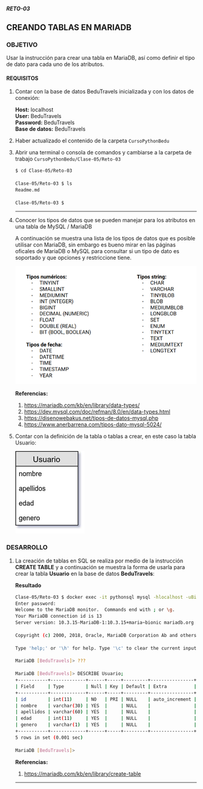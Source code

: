 ##### RETO-03
## CREANDO TABLAS EN MARIADB

### OBJETIVO
Usar la instrucción para crear una tabla en MariaDB, así como definir el tipo de dato para cada uno de los atributos.

#### REQUISITOS
1. Contar con la base de datos BeduTravels inicializada y con los datos de conexión:

   __Host:__ localhost \
   __User:__ BeduTravels \
   __Password:__ BeduTravels \
   __Base de datos:__ BeduTravels

2. Haber actualizado el contenido de la carpeta `CursoPythonBedu`
3. Abrir una terminal o consola de comandos y cambiarse a la carpeta de trabajo `CursoPythonBedu/Clase-05/Reto-03`

   ```sh
   $ cd Clase-05/Reto-03

   Clase-05/Reto-03 $ ls
   Readme.md

   Clase-05/Reto-03 $
   ```
   ***
4. Conocer los tipos de datos que se pueden manejar para los atributos en una tabla de MySQL / MariaDB

   A continuación se muestra una lista de los tipos de datos que es posible utilisar con MariaDB, sin embargo es bueno mirar en las páginas oficales de MariaDB o MySQL para consultar si un tipo de dato es soportado y que opciones y restriccione tiene.

   ![Lista de tipos de datos](assets/tipos-de-datos.png)

   __Referencias:__
   1. https://mariadb.com/kb/en/library/data-types/
   2. https://dev.mysql.com/doc/refman/8.0/en/data-types.html
   3. https://disenowebakus.net/tipos-de-datos-mysql.php
   4. https://www.anerbarrena.com/tipos-dato-mysql-5024/

5. Contar con la definición de la tabla o tablas a crear, en este caso la tabla Usuario:

   ![Tabla Libro](assets/tabla-usuario.jpg)


### DESARROLLO
1. La creación de tablas en SQL se realiza por medio de la instrucción __CREATE TABLE__ y a continuación se muestra la forma de usarla para crear la tabla __Usuario__ en la base de datos __BeduTravels__:

   __Resultado__

   ```bash
   Clase-05/Reto-03 $ docker exec -it pythonsql mysql -hlocalhost -uBiblioteca -p Biblioteca
   Enter password:
   Welcome to the MariaDB monitor.  Commands end with ; or \g.
   Your MariaDB connection id is 13
   Server version: 10.3.15-MariaDB-1:10.3.15+maria~bionic mariadb.org binary distribution

   Copyright (c) 2000, 2018, Oracle, MariaDB Corporation Ab and others.

   Type 'help;' or '\h' for help. Type '\c' to clear the current input statement.

   MariaDB [BeduTravels]> ???

   MariaDB [BeduTravels]> DESCRIBE Usuario;
   +-----------+-------------+------+-----+---------+----------------+
   | Field     | Type        | Null | Key | Default | Extra          |
   +-----------+-------------+------+-----+---------+----------------+
   | id        | int(11)     | NO   | PRI | NULL    | auto_increment |
   | nombre    | varchar(30) | YES  |     | NULL    |                |
   | apellidos | varchar(60) | YES  |     | NULL    |                |
   | edad      | int(11)     | YES  |     | NULL    |                |
   | genero    | varchar(1)  | YES  |     | NULL    |                |
   +-----------+-------------+------+-----+---------+----------------+
   5 rows in set (0.001 sec)

   MariaDB [BeduTravels]>
   ```

   __Referencias:__
   1. https://mariadb.com/kb/en/library/create-table
   ***
